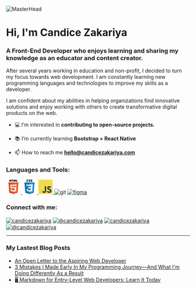 ![MasterHead](https://candicezakariya.com/wp-content/uploads/2022/11/CANDICE-ZAKARIYA-1.png)
<h1 align="left">Hi, I'm Candice Zakariya</h1>

<h3 align="left">A Front-End Developer who enjoys learning and sharing my knowledge as an educator and content creator.</h3>
<p>
After several years working in education and non-profit, I decided to turn my focus towards web development. I am constantly learning new programming languages and technologies to improve my skills as a developer. 

I am confident about my abilities in helping organizations find innovative solutions and enjoy working with others to create transformative digital products on the web.</p>

- 💻 I’m interested in **contributing to open-source projects.**

- 📚 I’m currently learning **Bootstrap + React Native**

- 📫 How to reach me **hello@candicezakariya.com**

<h3 align="left">Languages and Tools:</h3>
<p align="left"> <a href="https://www.w3.org/html/" target="_blank" rel="noreferrer"> <img src="https://raw.githubusercontent.com/devicons/devicon/master/icons/html5/html5-original-wordmark.svg" alt="html5" width="40" height="40"/> </a> <a href="https://www.w3schools.com/css/" target="_blank" rel="noreferrer"> <img src="https://raw.githubusercontent.com/devicons/devicon/master/icons/css3/css3-original-wordmark.svg" alt="css3" width="40" height="40"/> </a> <a href="https://git-scm.com/" target="_blank" rel="noreferrer"> <a href="https://developer.mozilla.org/en-US/docs/Web/JavaScript" target="_blank" rel="noreferrer"> <img src="https://raw.githubusercontent.com/devicons/devicon/master/icons/javascript/javascript-original.svg" alt="javascript" width="40" height="40"/> </a> <img src="https://www.vectorlogo.zone/logos/git-scm/git-scm-icon.svg" alt="git" width="40" height="40"/> </a> <a href="https://www.figma.com/" target="_blank" rel="noreferrer"> <img src="https://www.vectorlogo.zone/logos/figma/figma-icon.svg" alt="figma" width="40" height="40"/> </a>  </p>

<h3 align="left">Connect with me:</h3>
<p align="left">
<a href="https://linkedin.com/in/candicezakariya" target="blank"><img align="center" src="https://raw.githubusercontent.com/rahuldkjain/github-profile-readme-generator/master/src/images/icons/Social/linked-in-alt.svg" alt="candicezakariya" height="30" width="40" /></a>
<a href="https://medium.com/@candicezakariya" target="blank"><img align="center" src="https://raw.githubusercontent.com/rahuldkjain/github-profile-readme-generator/master/src/images/icons/Social/medium.svg" alt="@candicezakariya" height="30" width="40" /></a>
<a href="https://twitter.com/candicezakariya" target="blank"><img align="center" src="https://raw.githubusercontent.com/rahuldkjain/github-profile-readme-generator/master/src/images/icons/Social/twitter.svg" alt="candicezakariya" height="30" width="40" /></a>
<a href="https://hashnode.com/@candicezakariya" target="blank"><img align="center" src="https://raw.githubusercontent.com/rahuldkjain/github-profile-readme-generator/master/src/images/icons/Social/hashnode.svg" alt="@candicezakariya" height="30" width="40" /></a>
</p>

---

<h3>My Lastest Blog Posts</h3>

 <!-- BLOG-POST-LIST:START -->
- [An Open Letter to the Aspiring Web Developer](https://candicezakariya.hashnode.dev/an-open-letter-to-the-aspiring-web-developer)
- [3 Mistakes I Made Early In My Programming Journey—And What I&#39;m Doing Differently As a Result](https://candicezakariya.hashnode.dev/early-programming-mistakes)
- [🖥 Markdown for Entry-Level Web Developers: Learn It Today](https://candicezakariya.hashnode.dev/markdown-for-entry-level-web-developers-learn-it-today)
<!-- BLOG-POST-LIST:END -->

